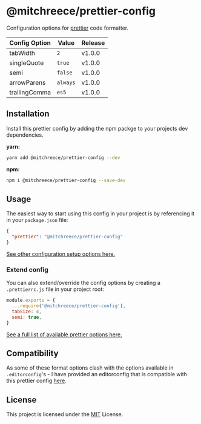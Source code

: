 # @mitchreece/prettier-config

Configuration options for [prettier](https://github.com/prettier/prettier) code formatter.

| Config Option | Value    | Release |
| ------------- | -------- | ------- |
| tabWidth      | `2`      | v1.0.0  |
| singleQuote   | `true`   | v1.0.0  |
| semi          | `false`  | v1.0.0  |
| arrowParens   | `always` | v1.0.0  |
| trailingComma | `es5`    | v1.0.0  |

## Installation

Install this prettier config by adding the npm packge to your projects dev dependencies.

**yarn:**

```zsh
yarn add @mitchreece/prettier-config --dev
```

**npm:**

```zsh
npm i @mitchreece/prettier-config --save-dev
```

## Usage

The easiest way to start using this config in your project is by referencing it in your `package.json` file:

```json
{
  "prettier": "@mitchreece/prettier-config"
}
```

[See other configuration setup options here.](https://prettier.io/docs/en/configuration.html)

### Extend config

You can also extend/override the config options by creating a `.prettierrc.js` file in your project root:

```javascript
module.exports = {
  ...require('@mitchreece/prettier-config'),
  tabSize: 4,
  semi: true,
}
```

[See a full list of available prettier options here.](https://prettier.io/docs/en/options.html)

## Compatibility

As some of these format options clash with the options available in `.editorconfig`'s - I have provided an editorconfig that is compatible with this prettier config [here](../../../.editorconfig).

## License

This project is licensed under the [MIT](../../../LICENSE) License.
